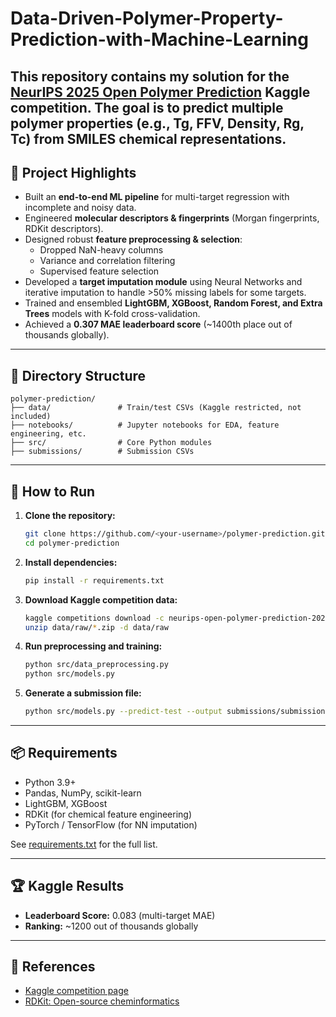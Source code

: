 # Data-Driven-Polymer-Property-Prediction-with-Machine-Learning
This repository contains my solution for the [NeurIPS 2025 Open Polymer Prediction](https://www.kaggle.com/competitions/neurips-open-polymer-prediction-2025) Kaggle competition.   The goal is to **predict multiple polymer properties** (e.g., Tg, FFV, Density, Rg, Tc) from SMILES chemical representations.
---

## 🔹 Project Highlights

- Built an **end-to-end ML pipeline** for multi-target regression with incomplete and noisy data.
- Engineered **molecular descriptors & fingerprints** (Morgan fingerprints, RDKit descriptors).
- Designed robust **feature preprocessing & selection**:
  - Dropped NaN-heavy columns
  - Variance and correlation filtering
  - Supervised feature selection
- Developed a **target imputation module** using Neural Networks and iterative imputation to handle >50% missing labels for some targets.
- Trained and ensembled **LightGBM, XGBoost, Random Forest, and Extra Trees** models with K-fold cross-validation.
- Achieved a **0.307 MAE leaderboard score** (~1400th place out of thousands globally).

---

## 📂 Directory Structure

```
polymer-prediction/
├── data/               # Train/test CSVs (Kaggle restricted, not included)
├── notebooks/          # Jupyter notebooks for EDA, feature engineering, etc.
├── src/                # Core Python modules
├── submissions/        # Submission CSVs
```

---

## 🚀 How to Run

1. **Clone the repository:**
   ```bash
   git clone https://github.com/<your-username>/polymer-prediction.git
   cd polymer-prediction
   ```

2. **Install dependencies:**
   ```bash
   pip install -r requirements.txt
   ```

3. **Download Kaggle competition data:**
   ```bash
   kaggle competitions download -c neurips-open-polymer-prediction-2025 -p data/raw
   unzip data/raw/*.zip -d data/raw
   ```

4. **Run preprocessing and training:**
   ```bash
   python src/data_preprocessing.py
   python src/models.py
   ```

5. **Generate a submission file:**
   ```bash
   python src/models.py --predict-test --output submissions/submission.csv
   ```

---

## 📦 Requirements

- Python 3.9+
- Pandas, NumPy, scikit-learn
- LightGBM, XGBoost
- RDKit (for chemical feature engineering)
- PyTorch / TensorFlow (for NN imputation)

See [requirements.txt](requirements.txt) for the full list.

---

## 🏆 Kaggle Results

- **Leaderboard Score:** 0.083 (multi-target MAE)
- **Ranking:** ~1200 out of thousands globally

---

## 🔗 References

- [Kaggle competition page](https://www.kaggle.com/competitions/neurips-open-polymer-prediction-2025)
- [RDKit: Open-source cheminformatics](https://www.rdkit.org/)
